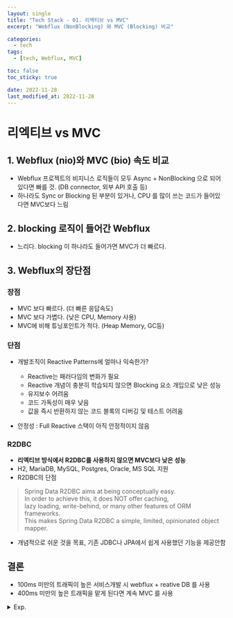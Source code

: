 ```yaml
---
layout: single
title: "Tech Stack - 01. 리엑티브 vs MVC"
excerpt: "Webflux (NonBlocking) 와 MVC (Blocking) 비교"

categories:
  - tech
tags:
  - [tech, Webflux, MVC]

toc: false
toc_sticky: true

date: 2022-11-28
last_modified_at: 2022-11-28
---
```

# 리엑티브 vs MVC

## 1. Webflux (nio)와 MVC (bio) 속도 비교
- Webflux 프로젝트의 비지니스 로직들이 모두 Async + NonBlocking 으로 되어있다면 빠를 것. 
  (DB connector, 외부 API 호출 등)
- 하나라도 Sync or Blocking 된 부분이 있거나, CPU 를 많이 쓰는 코드가 들어있다면 MVC보다 느림

## 2. blocking 로직이 들어간 Webflux
- 느리다. blocking 이 하나라도 들어가면 MVC가 더 빠르다.

## 3. Webflux의 장단점
### 장점
- MVC 보다 빠르다. (더 빠른 응답속도)
- MVC 보다 가볍다. (낮은 CPU, Memory 사용)
- MVC에 비해 튜닝포인트가 적다. (Heap Memory, GC등)

### 단점
- 개발조직이 Reactive Patterns에 얼마나 익숙한가? 
  - Reactive는 패러다임의 변화가 필요
  - Reactive 개념이 충분히 학습되지 않으면 Blocking 요소 개입으로 낮은 성능
  - 유지보수 어려움
  - 코드 가독성이 매우 낮음
  - 값을 즉시 반환하지 않는 코드 블록의 디버깅 및 테스트 어려움

- 안정성 : Full Reactive 스택이 아직 안정적이지 않음

### R2DBC
- **리엑티브 방식에서 R2DBC를 사용하지 않으면 MVC보다 낮은 성능**
- H2, MariaDB, MySQL, Postgres, Oracle, MS SQL 지원
- R2DBC의 단점

>  
> Spring Data R2DBC aims at being conceptually easy.  
> In order to achieve this, it does NOT offer caching,   
> lazy loading, write-behind, or many other features of ORM frameworks.  
> This makes Spring Data R2DBC a simple, limited, opinionated object mapper.  
>

- 개념적으로 쉬운 것을 목표, 기존 JDBC나 JPA에서 쉽게 사용했던 기능을 제공안함

## 결론
- 100ms 미만의 트래픽이 높은 서비스개발 시 webflux + reative DB 를 사용
- 400ms 미만의 높은 트래픽을 맡게 된다면 계속 MVC 를 사용


<details>
  <summary>Exp.</summary>  
  <pre>

### 실무

- END
  </pre>
</details>